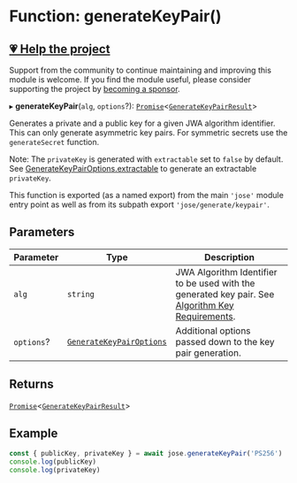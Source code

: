 # Function: generateKeyPair()

## [💗 Help the project](https://github.com/sponsors/panva)

Support from the community to continue maintaining and improving this module is welcome. If you find the module useful, please consider supporting the project by [becoming a sponsor](https://github.com/sponsors/panva).

▸ **generateKeyPair**(`alg`, `options`?): [`Promise`](https://developer.mozilla.org/docs/Web/JavaScript/Reference/Global_Objects/Promise)\<[`GenerateKeyPairResult`](../interfaces/GenerateKeyPairResult.md)\>

Generates a private and a public key for a given JWA algorithm identifier. This can only generate
asymmetric key pairs. For symmetric secrets use the `generateSecret` function.

Note: The `privateKey` is generated with `extractable` set to `false` by default. See
[GenerateKeyPairOptions.extractable](../interfaces/GenerateKeyPairOptions.md#extractable) to generate an extractable `privateKey`.

This function is exported (as a named export) from the main `'jose'` module entry point as well
as from its subpath export `'jose/generate/keypair'`.

## Parameters

| Parameter | Type | Description |
| ------ | ------ | ------ |
| `alg` | `string` | JWA Algorithm Identifier to be used with the generated key pair. See [Algorithm Key Requirements](https://github.com/panva/jose/issues/210). |
| `options`? | [`GenerateKeyPairOptions`](../interfaces/GenerateKeyPairOptions.md) | Additional options passed down to the key pair generation. |

## Returns

[`Promise`](https://developer.mozilla.org/docs/Web/JavaScript/Reference/Global_Objects/Promise)\<[`GenerateKeyPairResult`](../interfaces/GenerateKeyPairResult.md)\>

## Example

```js
const { publicKey, privateKey } = await jose.generateKeyPair('PS256')
console.log(publicKey)
console.log(privateKey)
```
